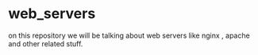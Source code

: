 # web_servers
on this repository we will be talking about web servers like nginx , apache and other related stuff.
